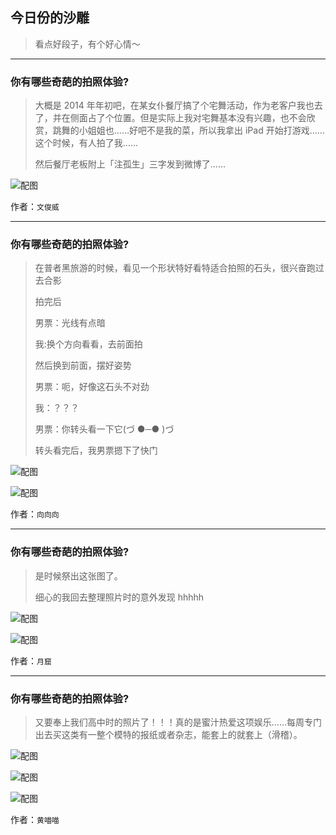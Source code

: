 ## 今日份的沙雕

> 看点好段子，有个好心情～


 
---

### 你有哪些奇葩的拍照体验?

> 大概是 2014 年年初吧，在某女仆餐厅搞了个宅舞活动，作为老客户我也去了，并在侧面占了个位置。但是实际上我对宅舞基本没有兴趣，也不会欣赏，跳舞的小姐姐也……好吧不是我的菜，所以我拿出 iPad 开始打游戏……这个时候，有人拍了我……
> 
> 然后餐厅老板附上「注孤生」三字发到微博了……



![配图](http://pic4.zhimg.com/70/v2-fee7e8291c5ec2d973052f6dfcea135b_b.jpg)


作者：`文俊威`

---

### 你有哪些奇葩的拍照体验?

> 在普者黑旅游的时候，看见一个形状特好看特适合拍照的石头，很兴奋跑过去合影
> 
> 拍完后
> 
> 男票：光线有点暗
> 
> 我:换个方向看看，去前面拍
> 
> 然后换到前面，摆好姿势
> 
> 男票：呃，好像这石头不对劲
> 
> 我：？？？
> 
> 男票：你转头看一下它(づ ●─● )づ
> 
> 转头看完后，我男票摁下了快门



![配图](http://pic3.zhimg.com/70/v2-234c79a030c979a51ab299f12af9a79e_b.jpg)



![配图](http://pic3.zhimg.com/70/v2-1fb0c32ea55409afaf75d75e0974b5aa_b.jpg)


作者：`向向向`

---

### 你有哪些奇葩的拍照体验?

> 是时候祭出这张图了。
> 
> 细心的我回去整理照片时的意外发现 hhhhh



![配图](http://pic3.zhimg.com/70/v2-f3b95301e1b37d4645ca7c6591db9726_b.jpg)



![配图](http://pic4.zhimg.com/70/v2-d9b000cd026d1586c428f9b9eb11518f_b.jpg)


作者：`月窟`

---

### 你有哪些奇葩的拍照体验?

> 又要奉上我们高中时的照片了！！！真的是蜜汁热爱这项娱乐……每周专门出去买这类有一整个模特的报纸或者杂志，能套上的就套上（滑稽）。



![配图](http://pic4.zhimg.com/70/v2-01681b3c1b77b7d9cf722622318d2cef_b.jpg)



![配图](http://pic1.zhimg.com/70/v2-42ebb4090172307bcc4cc4b86a1c3cf4_b.jpg)



![配图](http://pic1.zhimg.com/70/v2-af3a921cfcfc765c1fa1aa2c87c8e168_b.jpg)


作者：`黄喵喵`